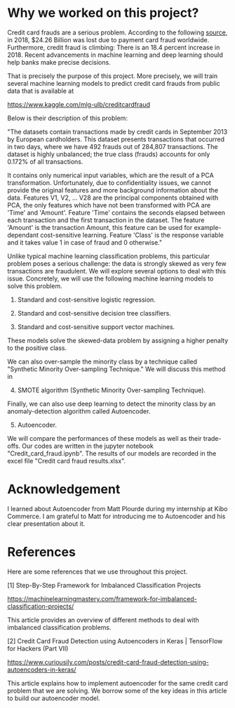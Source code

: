 # Why we worked on this project? 
 
Credit card frauds are a serious problem. According to the following <a href="https://www.meetup.com/PyDataChi/events/271789356"> source, </a> in 2018, $24.26 Billion was lost due to payment card fraud worldwide. Furthermore, credit fraud is climbing: There is an 18.4 percent increase in 2018. Recent advancements in machine learning and deep learning should help banks make precise decisions. 

That is precisely the purpose of this project. More precisely, we will train several machine learning models to predict credit card frauds from public data that is available at
    
https://www.kaggle.com/mlg-ulb/creditcardfraud

Below is their description of this problem: 

"The datasets contain transactions made by credit cards in September 2013 by European cardholders.
This dataset presents transactions that occurred in two days, where we have 492 frauds out of 284,807 transactions. The dataset is highly unbalanced; the true class (frauds) accounts for only 0.172% of all transactions.

It contains only numerical input variables, which are the result of a PCA transformation. Unfortunately, due to confidentiality issues, we cannot provide the original features and more background information about the data. Features V1, V2, … V28 are the principal components obtained with PCA, the only features which have not been transformed with PCA are 'Time' and 'Amount'. Feature 'Time' contains the seconds elapsed between each transaction and the first transaction in the dataset. The feature 'Amount' is the transaction Amount, this feature can be used for example-dependant cost-sensitive learning. Feature 'Class' is the response variable and it takes value 1 in case of fraud and 0 otherwise."

Unlike typical machine learning classification problems, this particular problem poses a serious challenge: the data is strongly skewed as very few transactions are fraudulent. We will explore several options to deal with this issue. Concretely, we will use the following machine learning models to solve this problem. 

1. Standard and cost-sensitive logistic regression. 


2. Standard and cost-sensitive decision tree classifiers.


3. Standard and cost-sensitive support vector machines. 


These models solve the skewed-data problem by assigning a higher penalty to the positive class. 


We can also over-sample the minority class by a technique called "Synthetic Minority Over-sampling Technique."  We will discuss this method in

4. SMOTE algorithm (Synthetic Minority Over-sampling Technique). 

Finally, we can also use deep learning to detect the minority class by an anomaly-detection algorithm called Autoencoder. 

5. Autoencoder. 

We will compare the performances of these models as well as their trade-offs. Our codes are written in the jupyter notebook "Credit_card_fraud.ipynb". The results of our models are recorded in the excel file "Credit card fraud results.xlsx". 

# Acknowledgement

I learned about Autoencoder from Matt Plourde during my internship at Kibo Commerce. I am grateful to Matt for introducing me to Autoencoder and his clear presentation about it.  


# References

Here are some references that we use throughout this project.

[1] Step-By-Step Framework for Imbalanced Classification Projects

https://machinelearningmastery.com/framework-for-imbalanced-classification-projects/

This article provides an overview of different methods to deal with imbalanced classification problems.

[2] Credit Card Fraud Detection using Autoencoders in Keras | TensorFlow for Hackers (Part VII)

https://www.curiousily.com/posts/credit-card-fraud-detection-using-autoencoders-in-keras/

This article explains how to implement autoencoder for the same credit card problem that we are solving. We borrow some of the key ideas in this article to build our autoencoder model.

